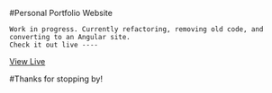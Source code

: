 
#Personal Portfolio Website
```
Work in progress. Currently refactoring, removing old code, and converting to an Angular site.
Check it out live ----
```
[View Live](http://www.isaac.tech)

#Thanks for stopping by!
